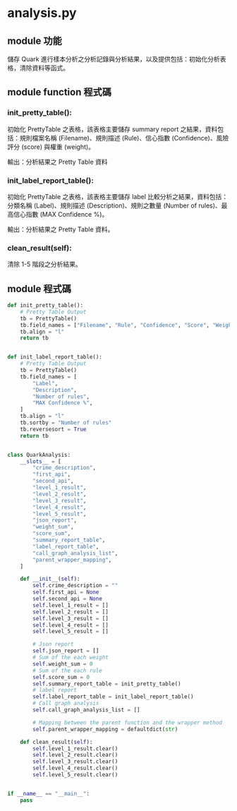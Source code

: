 # analysis.py

## module 功能
儲存 Quark 進行樣本分析之分析記錄與分析結果，以及提供包括：初始化分析表格，清除資料等函式。

## module function 程式碼
### init_pretty_table():
初始化 PrettyTable 之表格，該表格主要儲存 summary report 之結果，資料包括：規則檔案名稱 (Filename)、規則描述 (Rule)、信心指數 (Confidence)、風險評分 (score) 與權重 (weight)。

輸出：分析結果之 Pretty Table 資料

### init_label_report_table():
初始化 PrettyTable 之表格，該表格主要儲存 label 比較分析之結果，資料包括：分類名稱 (Label)、規則描述 (Description)、規則之數量 (Number of rules)、最高信心指數 (MAX Confidence %)。

輸出：分析結果之 Pretty Table 資料。

### clean_result(self):
清除 1-5 階段之分析結果。

## module 程式碼
```python
def init_pretty_table():
    # Pretty Table Output
    tb = PrettyTable()
    tb.field_names = ["Filename", "Rule", "Confidence", "Score", "Weight"]
    tb.align = "l"
    return tb


def init_label_report_table():
    # Pretty Table Output
    tb = PrettyTable()
    tb.field_names = [
        "Label",
        "Description",
        "Number of rules",
        "MAX Confidence %",
    ]
    tb.align = "l"
    tb.sortby = "Number of rules"
    tb.reversesort = True
    return tb


class QuarkAnalysis:
    __slots__ = [
        "crime_description",
        "first_api",
        "second_api",
        "level_1_result",
        "level_2_result",
        "level_3_result",
        "level_4_result",
        "level_5_result",
        "json_report",
        "weight_sum",
        "score_sum",
        "summary_report_table",
        "label_report_table",
        "call_graph_analysis_list",
        "parent_wrapper_mapping",
    ]

    def __init__(self):
        self.crime_description = ""
        self.first_api = None
        self.second_api = None
        self.level_1_result = []
        self.level_2_result = []
        self.level_3_result = []
        self.level_4_result = []
        self.level_5_result = []

        # Json report
        self.json_report = []
        # Sum of the each weight
        self.weight_sum = 0
        # Sum of the each rule
        self.score_sum = 0
        self.summary_report_table = init_pretty_table()
        # label report
        self.label_report_table = init_label_report_table()
        # Call graph analysis
        self.call_graph_analysis_list = []

        # Mapping between the parent function and the wrapper method
        self.parent_wrapper_mapping = defaultdict(str)

    def clean_result(self):
        self.level_1_result.clear()
        self.level_2_result.clear()
        self.level_3_result.clear()
        self.level_4_result.clear()
        self.level_5_result.clear()


if __name__ == "__main__":
    pass
```